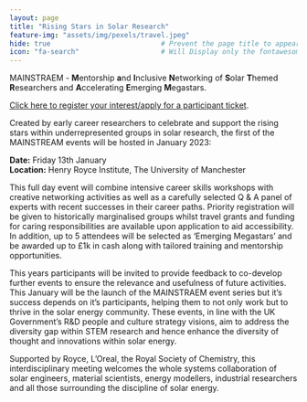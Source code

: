 ```yaml
---
layout: page
title: "Rising Stars in Solar Research" 
feature-img: "assets/img/pexels/travel.jpeg" 
hide: true                           # Prevent the page title to appear in the navbar
icon: "fa-search"                    # Will Display only the fontawesome icon (here: fa-search) and not the title
---
```


MAINSTRAEM - **M**entorship **a**nd **I**nclusive **N**etworking of **S**olar **T**hemed **R**esearchers and **A**ccelerating **E**merging **M**egastars.

[Click here to register your interest/apply for a participant ticket]().

Created by early career researchers to celebrate and support the rising stars within underrepresented groups in solar research, the first of the MAINSTREAM events will be hosted in January 2023:

**Date:** Friday 13th January        
**Location:** Henry Royce Institute, The University of Manchester

This full day event will combine intensive career skills workshops with creative networking activities as well as a carefully selected Q & A panel of experts with recent successes in their career paths. Priority registration will be given to historically marginalised groups whilst travel grants and funding for caring responsibilities are available upon application to aid accessibility. In addition, up to 5 attendees will be selected as ‘Emerging Megastars’ and be awarded up to £1k in cash along with tailored training and mentorship opportunities.

This years participants will be invited to provide feedback to co-develop further events to ensure the relevance and usefulness of future activities. This January will be the launch of the MAINSTRAEM event series but it’s success depends on it’s participants, helping them to not only work but to thrive in the solar energy community. These events, in line with the UK Government’s R&D people and culture strategy visions, aim to address the diversity gap within STEM research and hence enhance the diversity of thought and innovations within solar energy. 

Supported by Royce, L’Oreal, the Royal Society of Chemistry, this interdisciplinary meeting welcomes the whole systems collaboration of solar engineers, material scientists, energy modellers, industrial researchers and all those surrounding the discipline of solar energy. 





